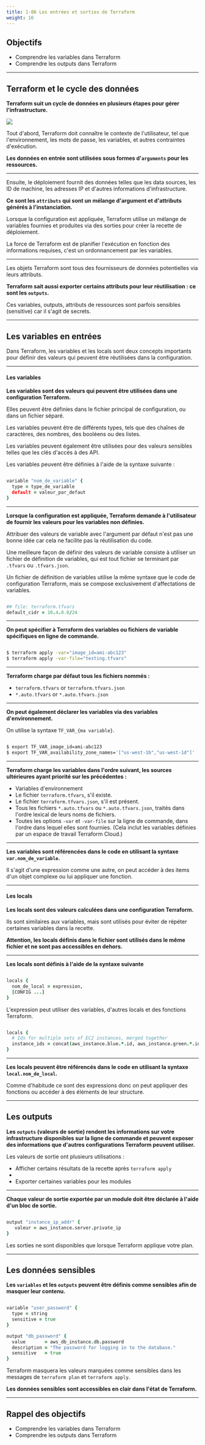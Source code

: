 ```yaml
---
title: 1-06 Les entrées et sorties de Terraform
weight: 16
---
```


## Objectifs 
- Comprendre les variables dans Terraform
- Comprendre les outputs dans Terraform

---

## Terraform et le cycle des données 

**Terraform suit un cycle de données en plusieurs étapes pour gérer l'infrastructure.**

![](/img/terraform/terraform-data-arguments-and-attributes.png)


Tout d'abord, Terraform doit connaître le contexte de l'utilisateur, tel que l'environnement, les mots de passe, les variables, et autres contraintes d'exécution.

**Les données en entrée sont utilisées sous formes d'`arguments` pour les ressources.**

---

Ensuite, le déploiement fournit des données telles que les data sources, les ID de machine, les adresses IP et d'autres informations d'infrastructure.

**Ce sont les `attributs` qui sont un mélange d'argument et d'attributs générés à l'instanciation.**

Lorsque la configuration est appliquée, Terraform utilise un mélange de variables fournies et produites via des sorties pour créer la recette de déploiement.

La force de Terraform est de planifier l'exécution en fonction des informations requises, c'est un ordonnancement par les variables. 

---

Les objets Terraform sont tous des fournisseurs de données potentielles via leurs attributs.

**Terraform sait aussi exporter certains attributs pour leur réutilisation : ce sont les `outputs`.**

Ces variables, outputs, attributs de ressources sont parfois sensibles (sensitive) car il s'agit de secrets.

---

## Les variables en entrées

Dans Terraform, les variables et les locals sont deux concepts importants pour définir des valeurs qui peuvent être réutilisées dans la configuration.

---

#### Les variables 

**Les variables sont des valeurs qui peuvent être utilisées dans une configuration Terraform.**

Elles peuvent être définies dans le fichier principal de configuration, ou dans un fichier séparé.

Les variables peuvent être de différents types, tels que des chaînes de caractères, des nombres, des booléens ou des listes.

Les variables peuvent également être utilisées pour des valeurs sensibles telles que les clés d'accès à des API.

Les variables peuvent être définies à l'aide de la syntaxe suivante :

```coffeescript

variable "nom_de_variable" {
  type = type_de_variable
  default = valeur_par_defaut
}

```
---

**Lorsque la configuration est appliquée, Terraform demande à l'utilisateur de fournir les valeurs pour les variables non définies.**

Attribuer des valeurs de variable avec l'argument par défaut n'est pas une bonne idée car cela ne facilite pas la réutilisation du code. 

Une meilleure façon de définir des valeurs de variable consiste à utiliser un fichier de définition de variables, qui est tout fichier se terminant par `.tfvars` ou `.tfvars.json`.

Un fichier de définition de variables utilise la même syntaxe que le code de configuration Terraform, mais se compose exclusivement d'affectations de variables.

```coffeescript

## file: terraform.tfvars
default_cidr = 10.4.0.0/24

```

---

**On peut spécifier à Terraform des variables ou fichiers de variable spécifiques en ligne de commande.**

```bash

$ terraform apply -var="image_id=ami-abc123"
$ terraform apply -var-file="testing.tfvars"

```

---

**Terraform charge par défaut tous les fichiers nommés :**
* `terraform.tfvars` or `terraform.tfvars.json`
* `*.auto.tfvars` or `*.auto.tfvars.json`

---

**On peut également déclarer les variables via des variables d'environnement.**

On utilise la syntaxe `TF_VAR_{ma variable}`.

```bash

$ export TF_VAR_image_id=ami-abc123
$ export TF_VAR_availability_zone_names='["us-west-1b","us-west-1d"]'

```

---

**Terraform charge les variables dans l'ordre suivant, les sources ultérieures ayant priorité sur les précédentes :**

* Variables d'environnement
* Le fichier `terraform.tfvars`, s'il existe.
* Le fichier `terraform.tfvars.json`, s'il est présent.
* Tous les fichiers `*.auto.tfvars` ou `*.auto.tfvars.json`, traités dans l'ordre lexical de leurs noms de fichiers.
* Toutes les options `-var` et `-var-file` sur la ligne de commande, dans l'ordre dans lequel elles sont fournies. (Cela inclut les variables définies par un espace de travail Terraform Cloud.)
---

**Les variables sont référencées dans le code en utilisant la syntaxe `var.nom_de_variable`.**

Il s'agit d'une expression comme une autre, on peut accéder à des items d'un objet complexe ou lui appliquer une fonction.

---

#### Les locals

**Les locals sont des valeurs calculées dans une configuration Terraform.**

Ils sont similaires aux variables, mais sont utilisés pour éviter de répéter certaines variables dans la recette.


**Attention, les locals définis dans le fichier sont utilisés dans le même fichier et ne sont pas accessibles en dehors.**

---

**Les locals sont définis à l'aide de la syntaxe suivante**

```coffeescript

locals {
  nom_de_local = expression,
  [CONFIG ...]
}
```

L'expression peut utiliser des variables, d'autres locals et des fonctions Terraform.

```coffeescript

locals {
  # Ids for multiple sets of EC2 instances, merged together
  instance_ids = concat(aws_instance.blue.*.id, aws_instance.green.*.id)
}

```

---

**Les locals peuvent être référencés dans le code en utilisant la syntaxe `local.nom_de_local`.**

Comme d'habitude ce sont des expressions donc on peut appliquer des fonctions ou accéder à des éléments de leur structure.

---

## Les outputs 

**Les `outputs` (valeurs de sortie) rendent les informations sur votre infrastructure disponibles sur la ligne de commande et peuvent exposer des informations que d'autres configurations Terraform peuvent utiliser.**

Les valeurs de sortie ont plusieurs utilisations :

* Afficher certains résultats de la recette après `terraform apply`
* 
* Exporter certaines variables pour les modules  


---

**Chaque valeur de sortie exportée par un module doit être déclarée à l'aide d'un bloc de sortie.**

```coffeescript

output "instance_ip_addr" {
   valeur = aws_instance.server.private_ip
}

```
Les sorties ne sont disponibles que lorsque Terraform applique votre plan.

---

## Les données sensibles 

**Les `variables` et les `outputs` peuvent être définis comme sensibles afin de masquer leur contenu.**

```coffeescript

variable "user_password" {
  type = string
  sensitive = true
}

output "db_password" {
  value       = aws_db_instance.db.password
  description = "The password for logging in to the database."
  sensitive   = true
}

```
Terraform masquera les valeurs marquées comme sensibles dans les messages de `terraform plan` et `terraform apply`. 

**Les données sensibles sont accessibles en clair dans l'état de Terraform.**

---

## Rappel des objectifs 
- Comprendre les variables dans Terraform
- Comprendre les outputs dans Terraform
